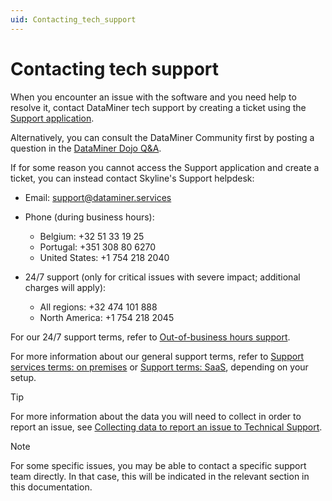 ```yaml
---
uid: Contacting_tech_support
---
```


# Contacting tech support

When you encounter an issue with the software and you need help to resolve it, contact DataMiner tech support by creating a ticket using the [Support application](xref:User_operations_support).

Alternatively, you can consult the DataMiner Community first by posting a question in the [DataMiner Dojo Q&A](https://community.dataminer.services/questions/).

If for some reason you cannot access the Support application and create a ticket, you can instead contact Skyline's Support helpdesk:

- Email: <support@dataminer.services>

- Phone (during business hours):
  - Belgium: +32 51 33 19 25
  - Portugal: +351 308 80 6270
  - United States: +1 754 218 2040

- 24/7 support (only for critical issues with severe impact; additional charges will apply):
  - All regions: +32 474 101 888
  - North America: +1 754 218 2045

For our 24/7 support terms, refer to [Out-of-business hours support](xref:Overview_Out_Of_Business_Hours_Support).

For more information about our general support terms, refer to [Support services terms: on premises](xref:Support_Terms_On_Premises) or [Support terms: SaaS](xref:Support_Terms_SaaS), depending on your setup.

> [!TIP]
> For more information about the data you will need to collect in order to report an issue, see [Collecting data to report an issue to Technical Support](xref:Collecting_data_to_report_an_issue_to_TechSupport).

> [!NOTE]
> For some specific issues, you may be able to contact a specific support team directly. In that case, this will be indicated in the relevant section in this documentation.
